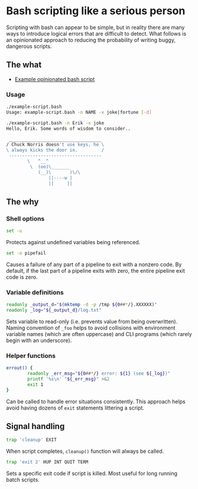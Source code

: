 # Bash scripting like a serious person

Scripting with bash can appear to be simple, but in reality there are many ways to introduce logical errors that are difficult to detect. What follows is an opinionated approach to reducing the probability of writing buggy, dangerous scripts.

## The what

* [Example opinionated bash script](./bin/example-script.bash)

### Usage

```bash
./example-script.bash 
Usage: example-script.bash -n NAME -x joke|fortune [-d]
```

```bash
./example-script.bash -n Erik -x joke
Hello, Erik. Some words of wisdom to consider..

 ___________________________________
/ Chuck Norris doesn't use keys, he \
\ always kicks the door in.         /
 -----------------------------------
        \   ^__^
         \  (oo)\_______
            (__)\       )\/\
                ||----w |
                ||     ||
```

## The why

### Shell options

```bash
set -u
```

Protects against undefined variables being referenced.

```bash
set -o pipefail
```

Causes a failure of any part of a pipeline to exit with a nonzero code. By default, if the last part of a pipeline exits with zero, the entire pipeline exit code is zero.

### Variable definitions

```bash
readonly _output_d="$(mktemp -d -p /tmp ${0##*/}.XXXXXX)"
readonly _log="${_output_d}/log.txt"
```

Sets variable to read-only (i.e. prevents value from being overwritten). Naming convention of `_foo` helps to avoid collisions with environment variable names (which are often uppercase) and CLI programs (which rarely begin with an underscore).

### Helper functions

```bash
errout() {
        readonly _err_msg="${0##*/} error: ${1} (see ${_log})"
        printf '%s\n' "${_err_msg}" >&2
        exit 1
}
```

Can be called to handle error situations consistently. This approach helps avoid having dozens of `exit` statements littering a script.

## Signal handling

```bash
trap 'cleanup' EXIT
```

When script completes, `cleanup()` function will always be called.

```bash
trap 'exit 2' HUP INT QUIT TERM
```

Sets a specific exit code if script is killed. Most useful for long running batch scripts.
